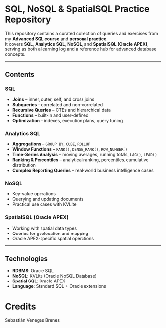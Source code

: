 # SQL, NoSQL & SpatialSQL Practice Repository

This repository contains a curated collection of queries and exercises from my **Advanced SQL course** and **personal practice**.  
It covers **SQL**, **Analytics SQL**, **NoSQL**, and **SpatialSQL (Oracle APEX)**, serving as both a learning log and a reference hub for advanced database concepts.

---

## Contents

### SQL
- **Joins** – inner, outer, self, and cross joins  
- **Subqueries** – correlated and non-correlated  
- **Recursive Queries** – CTEs and hierarchical data  
- **Functions** – built-in and user-defined  
- **Optimization** – indexes, execution plans, query tuning  

### Analytics SQL
- **Aggregations** – `GROUP BY`, `CUBE`, `ROLLUP`  
- **Window Functions** – `RANK()`, `DENSE_RANK()`, `ROW_NUMBER()`  
- **Time-Series Analysis** – moving averages, running totals, `LAG()`, `LEAD()`  
- **Ranking & Percentiles** – analytical ranking, percentiles, cumulative distribution  
- **Complex Reporting Queries** – real-world business intelligence cases  

### NoSQL
- Key-value operations  
- Querying and updating documents  
- Practical use cases with KVLite  

### SpatialSQL (Oracle APEX)
- Working with spatial data types  
- Queries for geolocation and mapping  
- Oracle APEX-specific spatial operations  

---

## Technologies

- **RDBMS**: Oracle SQL  
- **NoSQL**: KVLite (Oracle NoSQL Database)  
- **Spatial SQL**: Oracle APEX  
- **Language**: Standard SQL + Oracle extensions  

# Credits
Sebastián Venegas Brenes
